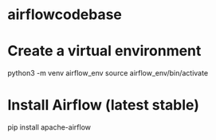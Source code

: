 # airflowcodebase

# Create a virtual environment
python3 -m venv airflow_env
source airflow_env/bin/activate

# Install Airflow (latest stable)
pip install apache-airflow
